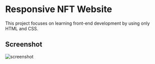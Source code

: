 # Responsive NFT Website
This project focuses on learning front-end development by using only HTML and CSS.

## Screenshot
![screenshot](https://github.com/user-attachments/assets/f55092ce-fa5a-42d5-8bcb-827b06a0034f)
